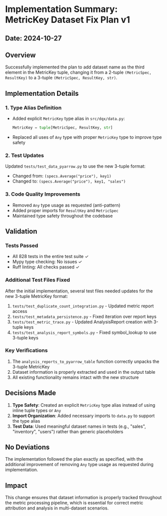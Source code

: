 # Implementation Summary: MetricKey Dataset Fix Plan v1

## Date: 2024-10-27

## Overview
Successfully implemented the plan to add dataset name as the third element in the MetricKey tuple, changing it from a 2-tuple `(MetricSpec, ResultKey)` to a 3-tuple `(MetricSpec, ResultKey, str)`.

## Implementation Details

### 1. Type Alias Definition
- Added explicit `MetricKey` type alias in `src/dqx/data.py`:
  ```python
  MetricKey = tuple[MetricSpec, ResultKey, str]
  ```
- Replaced all uses of `Any` type with proper `MetricKey` type to improve type safety

### 2. Test Updates
Updated `tests/test_data_pyarrow.py` to use the new 3-tuple format:
- Changed from: `(specs.Average("price"), key1)`
- Changed to: `(specs.Average("price"), key1, "sales")`

### 3. Code Quality Improvements
- Removed `Any` type usage as requested (anti-pattern)
- Added proper imports for `ResultKey` and `MetricSpec`
- Maintained type safety throughout the codebase

## Validation

### Tests Passed
- All 828 tests in the entire test suite ✓
- Mypy type checking: No issues ✓
- Ruff linting: All checks passed ✓

### Additional Test Files Fixed
After the initial implementation, several test files needed updates for the new 3-tuple MetricKey format:
1. `tests/test_duplicate_count_integration.py` - Updated metric report access
2. `tests/test_metadata_persistence.py` - Fixed iteration over report keys
3. `tests/test_metric_trace.py` - Updated AnalysisReport creation with 3-tuple keys
4. `tests/test_analysis_report_symbols.py` - Fixed symbol_lookup to use 3-tuple keys

### Key Verifications
1. The `analysis_reports_to_pyarrow_table` function correctly unpacks the 3-tuple MetricKey
2. Dataset information is properly extracted and used in the output table
3. All existing functionality remains intact with the new structure

## Decisions Made

1. **Type Safety**: Created an explicit `MetricKey` type alias instead of using inline tuple types or `Any`
2. **Import Organization**: Added necessary imports to `data.py` to support the type alias
3. **Test Data**: Used meaningful dataset names in tests (e.g., "sales", "inventory", "users") rather than generic placeholders

## No Deviations

The implementation followed the plan exactly as specified, with the additional improvement of removing `Any` type usage as requested during implementation.

## Impact

This change ensures that dataset information is properly tracked throughout the metric processing pipeline, which is essential for correct metric attribution and analysis in multi-dataset scenarios.
